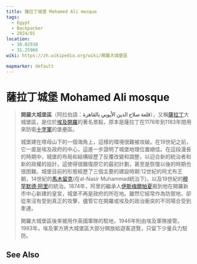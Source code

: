 ```yaml
---
title: 薩拉丁城堡 Mohamed Ali mosque
tags:
  - Egypt
  - Backpacker
  - 2024/01
location:
  - 30.02938
  - 31.25966
wiki: https://zh.wikipedia.org/wiki/開羅大城堡區

mapmarker: default
---
```


薩拉丁城堡 Mohamed Ali mosque
===========================

> **開羅大城堡區**（阿拉伯語：**قلعة صلاح الدين الأيوبي بالقاهرة**‎），又稱[薩拉丁](https://zh.wikipedia.org/wiki/%E8%96%A9%E6%8B%89%E4%B8%81 "薩拉丁")大城堡區，是位於[埃及](https://zh.wikipedia.org/wiki/%E5%9F%83%E5%8F%8A "埃及")[開羅](https://zh.wikipedia.org/wiki/%E9%96%8B%E7%BE%85 "開羅")的著名景點，原本是薩拉丁在1176年到1183年間用來防衛[十字軍](https://zh.wikipedia.org/wiki/%E5%8D%81%E5%AD%97%E8%BB%8D "十字軍")的堡壘區。
> 
> 城堡建在塔母山下的一個海角上，這樣的環境很難被攻破。在19世紀之前，它一直是埃及政府的中心，這進一步證明了城堡地理位置絕佳。在這段漫長的時期中，城堡的布局和結構經歷了反覆改變和調整，以迎合新的統治者和新的政權的設計，這使得很難復原它的最初計劃，甚至是恢復以後的時期也很困難。城堡目前的形態經歷了三個主要的建設時期:12世紀的阿尤布王朝，14世紀的[馬木留克](https://zh.wikipedia.org/wiki/%E9%A6%AC%E6%9C%A8%E7%95%99%E5%85%8B%E8%98%87%E4%B8%B9%E5%9C%8B "馬木留克蘇丹國")(在al-Nasir Muhammad統治下)，以及19世紀的[穆罕默德·阿里](https://zh.wikipedia.org/wiki/%E7%A9%86%E7%BD%95%E9%BB%98%E5%BE%B7%C2%B7%E9%98%BF%E9%87%8C%E5%B8%95%E5%A4%8F "穆罕默德·阿里帕夏")的統治。1874年，阿里的繼承人[伊斯梅爾帕夏](https://zh.wikipedia.org/wiki/%E4%BC%8A%E6%96%AF%E6%A2%85%E7%88%BE%E5%B8%95%E5%A4%8F "伊斯梅爾帕夏")搬到他在開羅新市中心新建的皇宮，城堡不再是政府的所在地。雖然它經常作為防禦地，卻從來沒有受到真正的攻擊，儘管它在開羅或埃及的政治衝突的不同場合受到牽連。
>
> 開羅大城堡區後來被用作英國軍隊的駐地，1946年則由埃及軍隊接管。1983年，埃及軍方將大城堡區大部分開放給遊客遊覽，只留下少量兵力駐防。


See Also
--------

